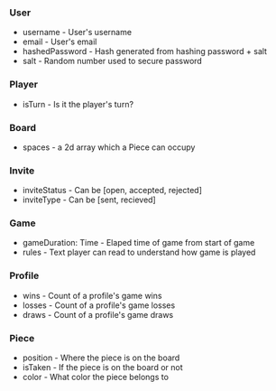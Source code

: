 ### User
* username - User's username
* email - User's email
* hashedPassword - Hash generated from hashing password + salt
* salt - Random number used to secure password

### Player
* isTurn - Is it the player's turn?

### Board
* spaces - a 2d array which a Piece can occupy

### Invite
* inviteStatus - Can be [open, accepted, rejected]
* inviteType - Can be [sent, recieved]

### Game
* gameDuration: Time - Elaped time of game from start of game
* rules - Text player can read to understand how game is played

### Profile
* wins - Count of a profile's game wins
* losses - Count of a profile's game losses
* draws - Count of a profile's game draws

### Piece
* position - Where the piece is on the board
* isTaken - If the piece is on the board or not
* color - What color the piece belongs to